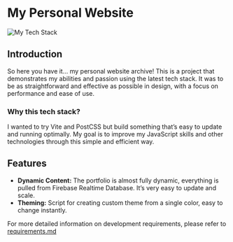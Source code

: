 # My Personal Website

![My Tech Stack](https://github-readme-tech-stack.vercel.app/api/cards?align=center&showBorder=false&lineCount=1&hideBg=true&hideTitle=true&line1=vite%2Cvite%2C646CFF%3Btypescript%2Ctypescript%2C3178C6%3Bpostcss%2Cpostcss%2CDD3A0A%3Bfirebase%2Cfirebase%2CDD2C00%3B)


## Introduction

So here you have it... my personal website archive! This is a project that demonstrates my abilities and passion using the latest tech stack. It was to be as straightforward and effective as possible in design, with a focus on performance and ease of use.


### Why this tech stack?

I wanted to try Vite and PostCSS but build something that’s easy to update and running optimally. My goal is to improve my JavaScript skills and other technologies through this simple and efficient way.

## Features

- **Dynamic Content:** The portfolio is almost fully dynamic, everything is pulled from Firebase Realtime Database. It’s very easy to update and scale.
- **Theming:** Script for creating custom theme from a single color, easy to change instantly.


For more detailed information on development requirements, please refer to [requirements.md](https://github.com/FragnaroK/portfolio_client/blob/main/requirements.md)

